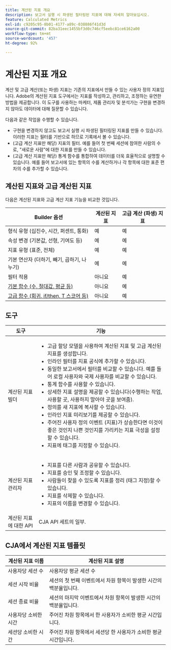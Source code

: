 ```yaml
---
title: 계산된 지표 개요
description: 보고서 실행 시 파생된 필터링된 지표에 대해 자세히 알아보십시오.
feature: Calculated Metrics
exl-id: c9205c95-8b01-4177-a89c-038886f41d3d
source-git-commit: 82ba31eec1455bf3d0c746cf5eebc81ce6162a00
workflow-type: tm+mt
source-wordcount: '457'
ht-degree: 92%

---
```


# 계산된 지표 개요

계산 및 고급 계산(또는 파생) 지표는 기존의 지표에서 만들 수 있는 사용자 정의 지표입니다. Adobe의 계산된 지표 도구에서는 지표를 작성하고, 관리하고, 조정하는 유연한 방법을 제공합니다. 이 도구를 사용하는 마케터, 제품 관리자 및 분석가는 구현을 변경하지 않아도 데이터에 대해 질문할 수 있습니다.

다음과 같은 작업을 수행할 수 있습니다.

* 구현을 변경하지 않고도 보고서 실행 시 파생된 필터링된 지표를 만들 수 있습니다. 이러한 지표는 필터를 기반으로 하므로 기록에서 볼 수 있습니다.
* (고급 계산 지표만 해당) 지표의 필터. 예를 들어 첫 번째 세션에 참여한 사람의 수로, &quot;새로운 사람&quot;에 대한 지표를 만들 수 있습니다.
* (고급 계산 지표만 해당) 통계 함수를 통합하여 데이터를 더욱 효율적으로 설명할 수 있습니다. 예를 들어 보고서에 있는 항목의 수를 계산하거나 각 항목에 대한 표준 편차의 수를 추가할 수 있습니다.

## 계산된 지표와 고급 계산된 지표

다음은 계산된 지표와 고급 계산 지표 기능을 비교한 것입니다.

| Builder 옵션 | 계산된 지표 | 고급 계산 (파생) 지표 |
|---|---|---|
| 형식 유형 (십진수, 시간, 퍼센트, 통화) | 예 | 예 |
| 속성 변경 (기본값, 선형, 기여도 등) | 예 | 예 |
| 지표 유형 (표준, 전체) | 예 | 예 |
| 기본 연산자 (더하기, 빼기, 곱하기, 나누기) | 예 | 예 |
| 필터 적용 | 아니요 | 예 |
| [기본 함수 (수, 절대값, 평균 등)](/help/components/calc-metrics/cm-functions.md) | 아니요 | 예 |
| [고급 함수 (회귀, if/then, T 스코어 등)](/help/components/calc-metrics/cm-adv-functions.md) | 아니요 | 예 |

## 도구

| 도구 | 기능 |
|--- |--- |
| 계산된 지표 빌더 | <ul><li>고급 할당 모델을 사용하여 계산된 지표 및 고급 계산된 지표를 생성합니다.</li><li>인라인 필터를 지표 공식에 추가할 수 있습니다.</li><li>동일한 보고서에서 필터를 비교할 수 있습니다. 예를 들어 로컬 사용자와 국제 사용자를 비교할 수 있습니다.</li><li>통계 함수를 사용할 수 있습니다.</li><li> 상세한 지표 설명을 제공할 수 있습니다(수행하는 작업, 사용할 곳, 사용하지 말아야 곳을 보여줌).</li><li>정의를 새 지표에 복사할 수 있습니다.</li><li>인라인 지표 미리보기를 제공할 수 있습니다.</li><li>주어진 사용자 정의 이벤트 (지표)가 상승한다면 이것이 좋은 것인지 나쁜 것인지를 가리키는 지표 극성을 설정할 수 있습니다.</li><li>지표에 태그를 지정할 수 있습니다.</li></ul> |
| 계산된 지표 관리자 | <ul><li>지표를 다른 사람과 공유할 수 있습니다.</li><li>지표를 승인 및 조정할 수 있습니다.</li><li>사람들이 찾을 수 있도록 지표를 정리 (태그 지정)할 수 있습니다.</li><li>지표를 삭제할 수 있습니다.</li><li>지표의 이름을 변경할 수 있습니다.</li></ul> |
| 계산된 지표에 대한 API | CJA API 세트의 일부. |

## CJA에서 계산된 지표 템플릿

| 계산된 지표 이름 | 계산된 지표 설명 |
| --- | --- |
| 사용자당 세션 수 | 사용자당 평균 세션 수 |
| 세션 시작 비율 | 세션의 첫 번째 이벤트에서 차원 항목이 발생한 시간의 백분율입니다. |
| 세션 종료 비율 | 세션의 마지막 이벤트에서 차원 항목이 발생한 시간의 백분율입니다. |
| 사용자당 소비한 시간 | 주어진 차원 항목에서 한 사용자가 소비한 평균 시간입니다. |
| 세션당 소비한 시간 | 주어진 차원 항목에서 세션당 한 사용자가 소비한 평균 시간입니다. |
